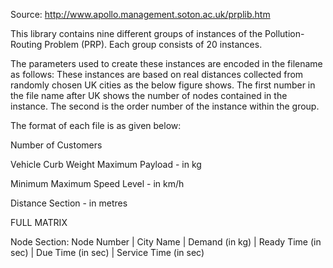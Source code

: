 Source: http://www.apollo.management.soton.ac.uk/prplib.htm

This library contains nine different groups of instances of the Pollution-Routing Problem (PRP). Each group consists of 20 instances.

The parameters used to create these instances are encoded in the filename as follows: These instances are based on real distances 
collected from randomly chosen UK cities as the below figure shows. The first number in the file name after UK shows the number of 
nodes contained in the instance. The second is the order number of the instance within the group.

The format of each file is as given below:

Number of Customers

Vehicle Curb Weight Maximum Payload - in kg

Minimum Maximum Speed Level - in km/h

Distance Section - in metres

FULL MATRIX

Node Section:
Node Number | City Name | Demand (in kg) | Ready Time (in sec) | Due Time (in sec) | Service Time (in sec)
